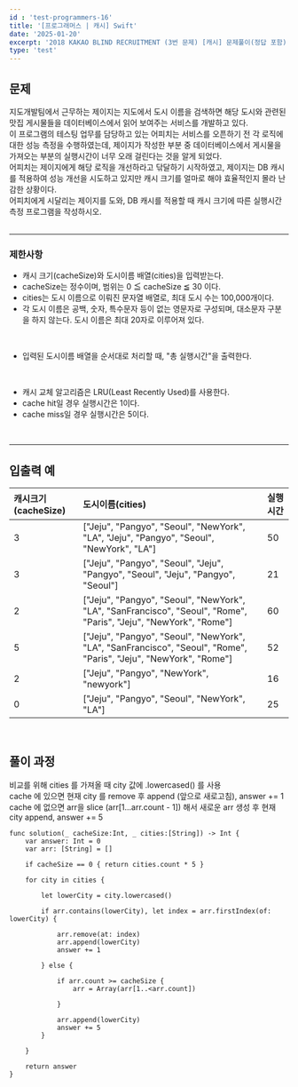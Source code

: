 ```yaml
---
id : 'test-programmers-16'
title: '[프로그래머스 | 캐시] Swift'
date: '2025-01-20'
excerpt: '2018 KAKAO BLIND RECRUITMENT (3번 문제) [캐시] 문제풀이(정답 포함) 글입니다.'
type: 'test'
---
```


## 문제

지도개발팀에서 근무하는 제이지는 지도에서 도시 이름을 검색하면 해당 도시와 관련된 맛집 게시물들을 데이터베이스에서 읽어 보여주는 서비스를 개발하고 있다.<br>
이 프로그램의 테스팅 업무를 담당하고 있는 어피치는 서비스를 오픈하기 전 각 로직에 대한 성능 측정을 수행하였는데, 제이지가 작성한 부분 중 데이터베이스에서 게시물을 가져오는 부분의 실행시간이 너무 오래 걸린다는 것을 알게 되었다.<br>
어피치는 제이지에게 해당 로직을 개선하라고 닦달하기 시작하였고, 제이지는 DB 캐시를 적용하여 성능 개선을 시도하고 있지만 캐시 크기를 얼마로 해야 효율적인지 몰라 난감한 상황이다.<br>
어피치에게 시달리는 제이지를 도와, DB 캐시를 적용할 때 캐시 크기에 따른 실행시간 측정 프로그램을 작성하시오.<br>
<br>

***

### 제한사항

* 캐시 크기(cacheSize)와 도시이름 배열(cities)을 입력받는다.
* cacheSize는 정수이며, 범위는 0 ≦ cacheSize ≦ 30 이다.
* cities는 도시 이름으로 이뤄진 문자열 배열로, 최대 도시 수는 100,000개이다.
* 각 도시 이름은 공백, 숫자, 특수문자 등이 없는 영문자로 구성되며, 대소문자 구분을 하지 않는다. 도시 이름은 최대 20자로 이루어져 있다.

<br>

* 입력된 도시이름 배열을 순서대로 처리할 때, "총 실행시간"을 출력한다.

<br>

* 캐시 교체 알고리즘은 LRU(Least Recently Used)를 사용한다.
* cache hit일 경우 실행시간은 1이다.
* cache miss일 경우 실행시간은 5이다.

<br>

***

## 입출력 예

|캐시크기(cacheSize)|도시이름(cities)|실행시간|
|:-|:-|:-|
|3|["Jeju", "Pangyo", "Seoul", "NewYork", "LA", "Jeju", "Pangyo", "Seoul", "NewYork", "LA"]|50|
|3|["Jeju", "Pangyo", "Seoul", "Jeju", "Pangyo", "Seoul", "Jeju", "Pangyo", "Seoul"]|21|
|2|["Jeju", "Pangyo", "Seoul", "NewYork", "LA", "SanFrancisco", "Seoul", "Rome", "Paris", "Jeju", "NewYork", "Rome"]|60|
|5|["Jeju", "Pangyo", "Seoul", "NewYork", "LA", "SanFrancisco", "Seoul", "Rome", "Paris", "Jeju", "NewYork", "Rome"]|52|
|2|["Jeju", "Pangyo", "NewYork", "newyork"]|16|
|0|["Jeju", "Pangyo", "Seoul", "NewYork", "LA"]|25|

<br>

## 풀이 과정

비교를 위해 cities 를 가져올 때 city 값에 .lowercased() 를 사용<br>
cache 에 있으면 현재 city 를 remove 후 append (앞으로 새로고침), answer += 1<br>
cache 에 없으면 arr을 slice (arr\[1...arr.count - 1]) 해서 새로운 arr 생성 후 현재 city append, answer += 5

~~~
func solution(_ cacheSize:Int, _ cities:[String]) -> Int {
    var answer: Int = 0
    var arr: [String] = []
        
    if cacheSize == 0 { return cities.count * 5 }
    
    for city in cities {
            
        let lowerCity = city.lowercased()
            
        if arr.contains(lowerCity), let index = arr.firstIndex(of: lowerCity) {
                
            arr.remove(at: index)
            arr.append(lowerCity)
            answer += 1
                
        } else {
                
            if arr.count >= cacheSize {
                arr = Array(arr[1..<arr.count])
                    
            }
                    
            arr.append(lowerCity)
            answer += 5
        }
            
    }
        
    return answer
}
~~~